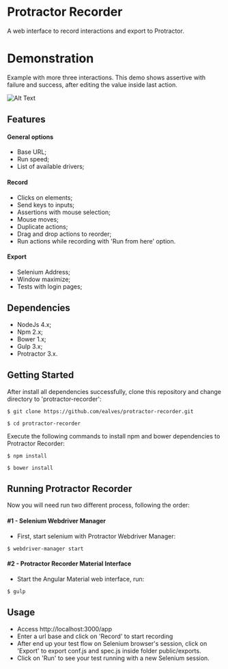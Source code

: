 # Protractor Recorder
A web interface to record interactions and export to Protractor.

# Demonstration

Example with more three interactions. This demo shows assertive with failure and success, after editing the value inside last action.  

![Alt Text](https://raw.githubusercontent.com/ealves/protractor-recorder/master/docs/demos/protractor-recorder-demostration.gif)

## Features

#### General options

- Base URL;
- Run speed;
- List of available drivers;

#### Record

- Clicks on elements;
- Send keys to inputs;
- Assertions with mouse selection;
- Mouse moves;
- Duplicate actions;
- Drag and drop actions to reorder;
- Run actions while recording with 'Run from here' option.

#### Export

- Selenium Address;
- Window maximize;
- Tests with login pages;

## Dependencies

- NodeJs 4.x;
- Npm 2.x;
- Bower 1.x;
- Gulp 3.x;
- Protractor 3.x.

## Getting Started

After install all dependencies successfully, clone this repository and change directory to 'protractor-recorder':

``` shell
$ git clone https://github.com/ealves/protractor-recorder.git
```
``` shell
$ cd protractor-recorder
```

Execute the following commands to install npm and bower dependencies to Protractor Recorder:

``` shell
$ npm install
```
``` shell
$ bower install
```

## Running Protractor Recorder

Now you will need run two different process, following the order:

#### #1 - Selenium Webdriver Manager

- First, start selenium with Protractor Webdriver Manager:

``` shell
$ webdriver-manager start
```

#### #2 - Protractor Recorder Material Interface

- Start the Angular Material web interface, run:

``` shell
$ gulp
```

## Usage

- Access http://localhost:3000/app
- Enter a url base and click on 'Record' to start recording
- After end up your test flow on Selenium browser's session, click on 'Export' to export conf.js and spec.js inside folder public/exports.
- Click on 'Run' to see your test running with a new Selenium session.
